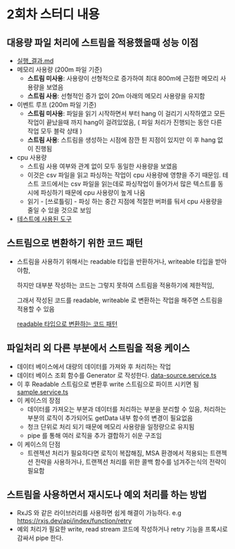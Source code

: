 # 2회차 스터디 내용

## 대용량 파일 처리에 스트림을 적용했을때 성능 이점
- [실행_결과.md](%ED%95%9C%EC%98%88%EC%84%B1%2F%EC%8B%A4%ED%96%89_%EA%B2%B0%EA%B3%BC.md)
- 메모리 사용량 (200m 파일 기준)
  - **스트림 미사용**: 사용량이 선형적으로 증가하여 최대 800m에 근접한 메모리 사용량을 보였음
  - **스트림 사용**: 선형적인 증가 없이  20m 아래의 메모리 사용량을 유지함
- 이벤트 루프 (200m 파일 기준)
  - **스트림 미사용**: 파일을 읽기 시작하면서 부터 hang 이 걸리기 시작하였고 모든 작업이 끝났을때 까지 hang이 걸려있었음, ( 파일 처리가 진행되는 동안 다른 작업 모두 블락 상태 )
  - **스트림 사용**: 스트림을 생성하는 시점에 잠깐 튄 지점이 있지만 이 후 hang 없이 진행됨
- cpu 사용량
  - 스트림 사용 여부와 관계 없이 모두 동일한 사용량을 보였음
  - 이것은 csv 파일을 읽고 파싱하는 작업이 cpu 사용량에 영향을 주기 때문임. 
    테스트 코드에서는 csv 파일을 읽는데로 파싱작업이 들어가서 많은 텍스트를 동시에 파싱하기 때문에 cpu 사용량이 높게 나옴
  - 읽기 - [쓰로틀링] - 파싱 하는 중간 지점에 적절한 버퍼를 둬서 cpu 사용량을 줄일 수 있을 것으로 보임
- [테스트에 사용된 도구](https://clinicjs.org/)

## 스트림으로 변환하기 위한 코드 패턴
- 스트림을 사용하기 위해서는 readable 타입을 반환하거나, writeable 타입을 받아야함,

  하지만 대부분 작성하는 코드는 그렇지 못하여 스트림을 적용하기에 제한적임,

  그래서 작성된 코드를 readable, writeable 로 변환하는 작업을 해주면 스트림을 적용할 수 있음

  [readable 타입으로 변환하는 코드 패턴](%EB%B0%95%EC%A0%95%EC%9B%85%2F__test__%2Fsamples%2Ftransform-non-stream-code%2Fsample.ts)

## 파일처리 외 다른 부분에서 스트림을 적용 케이스
- 데이터 베이스에서 대량의 데이터를 가져와 후 처리하는 작업
- 데이터 베이스 조회 함수를 Generator 로 작성한다. [data-source.service.ts](%EB%B0%95%EC%A0%95%EC%9B%85%2F__test__%2Fsamples%2Fdb-to-http%2Fdata-source.service.ts)
- 이 후 Readable 스트림으로 변환후 write 스트림으로 파이프 시키면 됨 [sample.service.ts](%EB%B0%95%EC%A0%95%EC%9B%85%2F__test__%2Fsamples%2Fdb-to-http%2Fsample.service.ts)
- 이 케이스의 장점
  - 데이터를 가져오는 부분과 데이터를 처리하는 부분을 분리할 수 있음, 처리하는 부분의 로직이 추가되어도 getData 내부 함수의 변경이 필요없음
  - 청크 단위로 처리 되기 때문에 메모리 사용량을 일정량으로 유지됨
  - pipe 를 통해 여러 로직을 추가 결합하기 쉬운 구조임
- 이 케이스의 단점
  - 트렌젝션 처리가 필요하다면 로직이 복잡해짐, MSA 환경에서 적용되는 트랜젝션 전략을 사용하거나, 트랜젝션 처리를 위한 콜백 함수를 넘겨주는식의 전략이 필요함

## 스트림을 사용하면서 재시도나 예외 처리를 하는 방법
- RxJS 와 같은 라이브러리를 사용하면 쉽게 해결이 가능하다. e.g https://rxjs.dev/api/index/function/retry
- 예외 처리가 필요한 write, read stream 코드에 작성하거나 retry 기능을 프록시로 감싸서 pipe 한다.